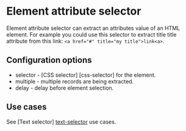 # Element attribute selector
Element attribute selector can extract an attributes value of an HTML element.
For example you could use this selector to extract title title attribute from
this link: `<a href="#" title="my title">link<a>`.

## Configuration options
 * selector - [CSS selector] [css-selector] for the element.
 * multiple - multiple records are being extracted.
 * delay - delay before element selection.

## Use cases
See [Text selector] [text-selector] use cases.

 [text-selector]: text-selector.md